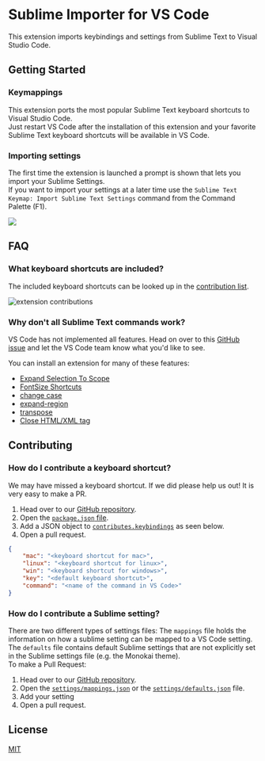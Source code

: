 
# Sublime Importer for VS Code

This extension imports keybindings and settings from Sublime Text to Visual Studio Code.

## Getting Started
### Keymappings
This extension ports the most popular Sublime Text keyboard shortcuts to Visual Studio Code.  
Just restart VS Code after the installation of this extension and your favorite Sublime Text keyboard shortcuts will be available in VS Code. 
### Importing settings
The first time the extension is launched a prompt is shown that lets you import your Sublime Settings.  
If you want to import your settings at a later time use the `Sublime Text Keymap: Import Sublime Text Settings` command from the Command Palette (F1).

![](https://github.com/Microsoft/vscode-sublime-keybindings/raw/master/.readme/demo.gif)
## FAQ
### What keyboard shortcuts are included?

The included keyboard shortcuts can be looked up in the [contribution list](https://code.visualstudio.com/docs/editor/extension-gallery#_extension-details). 

![extension contributions](https://github.com/Microsoft/vscode-sublime-keybindings/raw/master/.readme/contributions_list.png)

### Why don't all Sublime Text commands work? 

VS Code has not implemented all features. Head on over to this [GitHub issue](https://github.com/Microsoft/vscode/issues/3776) and let the VS Code team know what you'd like to see. 

You can install an extension for many of these features:

* [Expand Selection To Scope](https://marketplace.visualstudio.com/items?itemName=vittorioromeo.expand-selection-to-scope)
* [FontSize Shortcuts](https://marketplace.visualstudio.com/items?itemName=peterjuras.fontsize-shortcuts)
* [change case](https://marketplace.visualstudio.com/items?itemName=wmaurer.change-case)
* [expand-region](https://marketplace.visualstudio.com/items?itemName=letrieu.expand-region)
* [transpose](https://marketplace.visualstudio.com/items?itemName=v4run.transpose)
* [Close HTML/XML tag](https://marketplace.visualstudio.com/items?itemName=Compulim.compulim-vscode-closetag)

## Contributing
### How do I contribute a keyboard shortcut?

We may have missed a keyboard shortcut. If we did please help us out! It is very easy to make a PR. 

1. Head over to our [GitHub repository](https://github.com/Microsoft/vscode-sublime-keybindings). 
2. Open the [`package.json` file](https://github.com/Microsoft/vscode-sublime-keybindings/blob/main/package.json). 
3. Add a JSON object to [`contributes.keybindings`](https://github.com/Microsoft/vscode-sublime-keybindings/blob/main/package.json#L57) as seen below. 
4. Open a pull request. 

```json
{
    "mac": "<keyboard shortcut for mac>",
    "linux": "<keyboard shortcut for linux>",
    "win": "<keyboard shortcut for windows>",
    "key": "<default keyboard shortcut>",
    "command": "<name of the command in VS Code>"
}
```

### How do I contribute a Sublime setting?

There are two different types of settings files: The ```mappings``` file holds the information on how a sublime setting can be mapped to a VS Code setting. The ```defaults``` file contains default Sublime settings that are not explicitly set in the Sublime settings file (e.g. the Monokai theme).  
To make a Pull Request:
1. Head over to our [GitHub repository](https://github.com/Microsoft/vscode-sublime-keybindings). 
2. Open the [`settings/mappings.json`](https://github.com/Microsoft/vscode-sublime-keybindings/blob/main/settings/mappings.json) or the [`settings/defaults.json`](https://github.com/Microsoft/vscode-sublime-keybindings/blob/main/settings/defaults.json) file.  
3. Add your setting 
4. Open a pull request. 


## License
[MIT](https://github.com/Microsoft/vscode-sublime-keybindings/blob/master/LICENSE.md)
